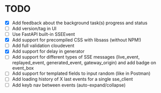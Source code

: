 # TODO

- [x] Add feedback about the background task(s) progress and status
- [ ] Add version/tag in UI
- [ ] Use FastAPI built-in SSEEvent
- [x] Add support for precompiled CSS with libsass (without NPM!)
- [ ] Add full validation cloudevent
- [x] Add support for delay in generator
- [ ] Add support for different types of SSE messages (live_event, replayed_event, generated_event, gateway_origin) and add badge on event_box
- [ ] Add support for templated fields to input random (like in Postman)
- [ ] Add loading history of X last events for a single sse_client
- [ ] Add keyb nav between events (auto-expand/collapse)
